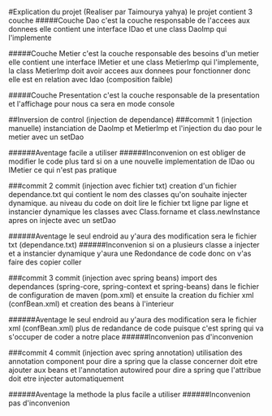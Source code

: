 #Explication du projet (Realiser par Taimourya yahya)
le projet contient 3 couche
#####Couche Dao
c'est la couche responsable de l'accees aux donnees elle contient une interface
IDao et une class DaoImp qui l'implemente

#####Couche Metier
c'est la couche responsable des besoins d'un metier elle contient une
interface IMetier et une class MetierImp qui l'implemente,
la class MetierImp doit avoir accees aux donnees pour fonctionner
donc elle est en relation avec Idao (composition faible) 

#####Couche Presentation
c'est la couche responsable de la presentation et l'affichage pour nous
ca sera en mode console

##Inversion de control (injection de dependance)
###commit 1 (injection manuelle)
instanciation de DaoImp et MetierImp et l'injection du dao pour le metier
avec un setDao

######Aventage
facile a utiliser
######Inconvenion
on est obliger de modifier le code plus tard si on a une nouvelle implementation
de IDao ou IMetier ce qui n'est pas pratique


###commit 2 commit (injection avec fichier txt)
creation d'un fichier dependance.txt qui contient le nom des classes qu'on souhaite
injecter dynamique. au niveau du code on doit lire le fichier txt ligne par ligne
et instancier dynamique les classes avec Class.forname et class.newInstance 
apres on injecte avec un setDao

######Aventage
le seul endroid au y'aura des modification sera le fichier txt (dependance.txt)
######Inconvenion
si on a plusieurs classe a injecter et a instancier dynamique y'aura une Redondance 
de code donc on v'as faire des copier coller

###commit 3 commit (injection avec spring beans)
import des dependances (spring-core, spring-context et spring-beans) dans le fichier
de configuration de maven (pom.xml) et ensuite la creation du fichier xml (confBean.xml)
et creation des beans à l'interieur

######Aventage
le seul endroid au y'aura des modification sera le fichier xml (confBean.xml)
plus de redandance de code puisque c'est spring qui va s'occuper de coder a notre place
######Inconvenion
pas d'inconvenion

###commit 4 commit (injection avec spring annotation)
utilisation des annotation component pour dire a spring que la classe concerner doit etre ajouter
aux beans et l'annotation autowired pour dire a spring que l'attribue doit etre injecter automatiquement

######Aventage
la methode la plus facile a utiliser
######Inconvenion
pas d'inconvenion
